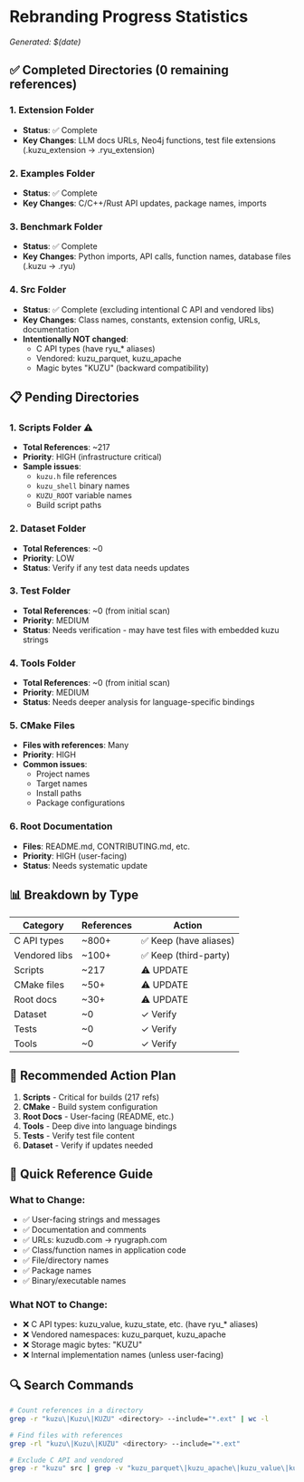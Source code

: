 # Rebranding Progress Statistics

*Generated: $(date)*

## ✅ Completed Directories (0 remaining references)

### 1. Extension Folder
- **Status**: ✅ Complete
- **Key Changes**: LLM docs URLs, Neo4j functions, test file extensions (.kuzu_extension → .ryu_extension)

### 2. Examples Folder
- **Status**: ✅ Complete
- **Key Changes**: C/C++/Rust API updates, package names, imports

### 3. Benchmark Folder
- **Status**: ✅ Complete
- **Key Changes**: Python imports, API calls, function names, database files (.kuzu → .ryu)

### 4. Src Folder
- **Status**: ✅ Complete (excluding intentional C API and vendored libs)
- **Key Changes**: Class names, constants, extension config, URLs, documentation
- **Intentionally NOT changed**:
  - C API types (have ryu_* aliases)
  - Vendored: kuzu_parquet, kuzu_apache
  - Magic bytes "KUZU" (backward compatibility)

## 📋 Pending Directories

### 1. Scripts Folder ⚠️
- **Total References**: ~217
- **Priority**: HIGH (infrastructure critical)
- **Sample issues**:
  - `kuzu.h` file references
  - `kuzu_shell` binary names
  - `KUZU_ROOT` variable names
  - Build script paths

### 2. Dataset Folder
- **Total References**: ~0
- **Priority**: LOW
- **Status**: Verify if any test data needs updates

### 3. Test Folder
- **Total References**: ~0 (from initial scan)
- **Priority**: MEDIUM
- **Status**: Needs verification - may have test files with embedded kuzu strings

### 4. Tools Folder
- **Total References**: ~0 (from initial scan)
- **Priority**: MEDIUM
- **Status**: Needs deeper analysis for language-specific bindings

### 5. CMake Files
- **Files with references**: Many
- **Priority**: HIGH
- **Common issues**:
  - Project names
  - Target names
  - Install paths
  - Package configurations

### 6. Root Documentation
- **Files**: README.md, CONTRIBUTING.md, etc.
- **Priority**: HIGH (user-facing)
- **Status**: Needs systematic update

## 📊 Breakdown by Type

| Category | References | Action |
|----------|-----------|---------|
| C API types | ~800+ | ✅ Keep (have aliases) |
| Vendored libs | ~100+ | ✅ Keep (third-party) |
| Scripts | ~217 | ⚠️ UPDATE |
| CMake files | ~50+ | ⚠️ UPDATE |
| Root docs | ~30+ | ⚠️ UPDATE |
| Dataset | ~0 | ✓ Verify |
| Tests | ~0 | ✓ Verify |
| Tools | ~0 | ✓ Verify |

## 🎯 Recommended Action Plan

1. **Scripts** - Critical for builds (217 refs)
2. **CMake** - Build system configuration
3. **Root Docs** - User-facing (README, etc.)
4. **Tools** - Deep dive into language bindings
5. **Tests** - Verify test file content
6. **Dataset** - Verify if updates needed

## 📝 Quick Reference Guide

### What to Change:
- ✅ User-facing strings and messages
- ✅ Documentation and comments
- ✅ URLs: kuzudb.com → ryugraph.com
- ✅ Class/function names in application code
- ✅ File/directory names
- ✅ Package names
- ✅ Binary/executable names

### What NOT to Change:
- ❌ C API types: kuzu_value, kuzu_state, etc. (have ryu_* aliases)
- ❌ Vendored namespaces: kuzu_parquet, kuzu_apache
- ❌ Storage magic bytes: "KUZU"
- ❌ Internal implementation names (unless user-facing)

## 🔍 Search Commands

```bash
# Count references in a directory
grep -r "kuzu\|Kuzu\|KUZU" <directory> --include="*.ext" | wc -l

# Find files with references
grep -rl "kuzu\|Kuzu\|KUZU" <directory> --include="*.ext"

# Exclude C API and vendored
grep -r "kuzu" src | grep -v "kuzu_parquet\|kuzu_apache\|kuzu_value\|kuzu_state"
```
